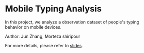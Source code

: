 # Mobile Typing Analysis
In this project, we analyze a observation dataset of people's typing behavior on mobile devices. 

Author: Jun Zhang, Morteza shiripour 

For more details, please refer to [slides](https://docs.google.com/presentation/d/19BC6E27o2JvS8r5PxtMApFIT-78uYQHRdh8fVlHP-ag/edit?usp=sharing).
